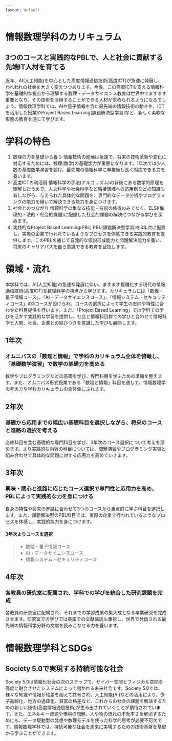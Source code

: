 ```yaml
---
layout: default
---
```



# 情報数理学科のカリキュラム

## 3つのコースと実践的なPBLで、人と社会に貢献する先端IT人材を育てる

近年、AI(人工知能)を中心とした高度情報通信技術(高度ICT)が急速に発展し、われわれの社会を大きく変えつつあります。今後、この高度ICTを支える情報科学を基礎的な視点から理解する数理・データサイエンス教育は世界中でますます重要となり、その技術を活用することができる人材が求められるようになるでしょう。情報数理学科では、AIや量子情報を含む最先端の情報技術の動きを、ICTを活用した授業やProject Based Learning(課題解決型学習)など、新しく柔軟な形態の教育を通じて学びます。

# 学科の特色

1. 数理の力を基礎から養う
    情報技術の進展は急速で、将来の技術革新や変化に対応するためには、数理(数学)の基礎学力が重要になります。1年次では少人数の基礎数学演習を設け、最先端の情報科学に卒業後も長く対応できる力を養います。
1. 高度ICTの利活用
    情報科学の手法(アルゴリズム)の背後にある数学的原理を理解したうえで、人文科学や社会科学など隣接領域への応用例などの知識も有しながら、与えられた具体的な問題を、専門的なデータ分析やプログラミングの能力を用いて解決できる能力を身につけます。
1. 社会とのつながり
    情報科学の単なる技能・技術の修得のみでなく、ELSI(倫理的・法的・社会的課題)に配慮した社会的課題の解決につながる学びを深めます。
1. 実践的なProject Based Learning(PBL)
    PBL(課題解決型学習)を3年次に配置し、実際の企業で行われているようなプロセスを体感できる実践的教育を提供します。このPBLを通じて自発的な仮説形成能力と問題解決能力を養い、将来のキャリアパスを自ら意識できる教育を目指します。

# 領域・流れ

本学科では、AI(人工知能)の急速な発展に伴い、ますます複雑化する現代の情報通信技術(高度ICT)を数理科学の視点から学びます。カリキュラムには「数理・量子情報コース」、「AI・データサイエンスコース」、「情報システム・セキュリティコース」の3コースが設けられ、コースの選択によって学生の志向や特性に合わせた科目提供を行います。また、「Project Based Learning」では学科での学びを活かす実践的な学習を提供し、社会と情報科目群での学びと合わせて情報科学と人間、社会、企業との結びつきを意識した学びも展開します。

## 1年次

### オムニバスの「数理と情報」で学科のカリキュラム全体を俯瞰し、「基礎数学演習」で数学の基礎力を高める

数学やプログラミングなどの基礎を学び、専門科目を学ぶための準備を整えます。また、オムニバス形式授業である「数理と情報」科目を通して、情報数理学の考え方や学科カリキュラムの全体像にふれます。

## 2年次

### 基礎から応用までの幅広い基礎科目を選択しながら、将来のコースと進路の選択を考える

必修科目を含む基礎的な専門科目を学び、3年次のコース選択について考えを深めます。より実践的な内容の科目については、問題演習やプログラミング実習と組み合わせて具体的な問題に対する応用力を高めていきます。

## 3年次

### 興味・関心と進路に応じたコース選択で専門性と応用力を高め、PBLによって実践的な力を身につける

自身の特性や将来の進路に合わせて3つのコースから重点的に学ぶ科目を選択します。また、課題解決型のPBL科目では、実際の企業で行われているようなプロセスを体感し、実践的能力を身につけます。

#### 3年次よりコースを選択

> - 数理・量子情報コース
> - AI・データサイエンスコース
> - 情報システム・セキュリティコース

## 4年次

### 各教員の研究室に配属され、学科での学びを統合した研究課題を完成

各教員の研究室に配属され、それまでの学習成果の集大成となる卒業研究を完成させます。研究室での学びでは英語での文献講読も重視し、世界で発信される最先端の情報科学分野の文献を読みこなせる力を養います。

# 情報数理学科とSDGs

## Society 5.0で実現する持続可能な社会

Society 5.0は情報化社会の次のステップで、サイバー空間とフィジカル空間を高度に融合させたシステムによって開かれる未来社会です。Society 5.0では、様々な知識や情報が格差を超えて共有され、人工知能(AI)などの活用により、少子高齢化、地方の過疎化、貧富の格差など、これからの社会の課題を解決するための新しい技術(高度情報通信技術)が生み出されていくことが期待されています。また、エネルギー資源や環境の問題、人や物の流れの不効率さを解消するためにも、データ駆動型の発想や数理モデルを使った科学的思考が必要不可欠です。情報数理学科では、持続可能な社会を未来に実現するための技術基盤を基礎から学ぶことができます。
